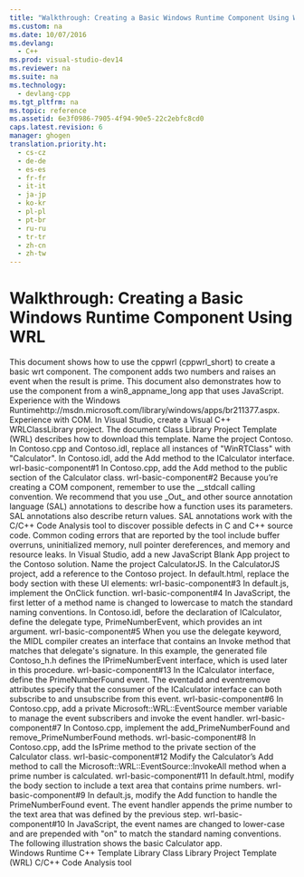 ```yaml
---
title: "Walkthrough: Creating a Basic Windows Runtime Component Using WRL"
ms.custom: na
ms.date: 10/07/2016
ms.devlang: 
  - C++
ms.prod: visual-studio-dev14
ms.reviewer: na
ms.suite: na
ms.technology: 
  - devlang-cpp
ms.tgt_pltfrm: na
ms.topic: reference
ms.assetid: 6e3f0986-7905-4f94-90e5-22c2ebfc8cd0
caps.latest.revision: 6
manager: ghogen
translation.priority.ht: 
  - cs-cz
  - de-de
  - es-es
  - fr-fr
  - it-it
  - ja-jp
  - ko-kr
  - pl-pl
  - pt-br
  - ru-ru
  - tr-tr
  - zh-cn
  - zh-tw
---
```

# Walkthrough: Creating a Basic Windows Runtime Component Using WRL
<?xml version="1.0" encoding="utf-8"?>
<developerWalkthroughDocument xmlns="http://ddue.schemas.microsoft.com/authoring/2003/5" xmlns:xlink="http://www.w3.org/1999/xlink" xmlns:xsi="http://www.w3.org/2001/XMLSchema-instance" xsi:schemaLocation="http://ddue.schemas.microsoft.com/authoring/2003/5 http://clixdevr3.blob.core.windows.net/ddueschema/developer.xsd">
  <introduction>
    <para>This document shows how to use the <token>cppwrl</token> (<token>cppwrl_short</token>) to create a basic <token>wrt</token> component. The component adds two numbers and raises an event when the result is prime. This document also demonstrates how to use the component from a <token>win8_appname_long</token> app that uses JavaScript.</para>
  </introduction>
  <prerequisites>
    <content>
      <list class="bullet">
        <listItem>
          <para>Experience with the <externalLink><linkText>Windows Runtime</linkText><linkUri>http://msdn.microsoft.com/library/windows/apps/br211377.aspx</linkUri></externalLink>.</para>
        </listItem>
        <listItem>
          <para>Experience with COM.</para>
        </listItem>
      </list>
    </content>
  </prerequisites>
  <procedure>
    <title>To create a basic <token>wrt</token> component that adds two numbers</title>
    <steps class="ordered">
      <step>
        <content>
          <para>In Visual Studio, create a Visual C++ <userInput>WRLClassLibrary</userInput> project. The document <link xlink:href="628b0852-89e5-44f8-bf58-a09762bda15c">Class Library Project Template (WRL)</link> describes how to download this template. Name the project <userInput>Contoso</userInput>.</para>
        </content>
      </step>
      <step>
        <content>
          <para>In Contoso.cpp and Contoso.idl, replace all instances of "WinRTClass" with "Calculator".</para>
        </content>
      </step>
      <step>
        <content>
          <para>In Contoso.idl, add the <unmanagedCodeEntityReference>Add</unmanagedCodeEntityReference> method to the <unmanagedCodeEntityReference>ICalculator</unmanagedCodeEntityReference> interface.</para>
          <codeReference>wrl-basic-component#1</codeReference>
        </content>
      </step>
      <step>
        <content>
          <para>In Contoso.cpp, add the <unmanagedCodeEntityReference>Add</unmanagedCodeEntityReference> method to the <languageKeyword>public</languageKeyword> section of the <unmanagedCodeEntityReference>Calculator</unmanagedCodeEntityReference> class.</para>
          <codeReference>wrl-basic-component#2</codeReference>
          <alert class="important">
            <para>Because you’re creating a COM component, remember to use the <languageKeyword>__stdcall</languageKeyword> calling convention.</para>
          </alert>
          <para>We recommend that you use <unmanagedCodeEntityReference>_Out_</unmanagedCodeEntityReference> and other source annotation language (SAL) annotations to describe how a function uses its parameters. SAL annotations also describe return values. SAL annotations work with the <legacyLink xlink:href="81f0c9e8-f471-4de5-aac4-99db336a8809">C/C++ Code Analysis tool</legacyLink> to discover possible defects in C and C++ source code. Common coding errors that are reported by the tool include buffer overruns, uninitialized memory, null pointer dereferences, and memory and resource leaks.</para>
        </content>
      </step>
    </steps>
  </procedure>
  <procedure>
    <title>To use the component from a <token>win8_appname_long</token> app that uses JavaScript </title>
    <steps class="ordered">
      <step>
        <content>
          <para>In Visual Studio, add a new JavaScript <userInput>Blank App</userInput> project to the <userInput>Contoso</userInput> solution. Name the project <userInput>CalculatorJS</userInput>.</para>
        </content>
      </step>
      <step>
        <content>
          <para>In the <userInput>CalculatorJS</userInput> project, add a reference to the <userInput>Contoso</userInput> project.</para>
        </content>
      </step>
      <step>
        <content>
          <para>In default.html, replace the <unmanagedCodeEntityReference>body</unmanagedCodeEntityReference> section with these UI elements:</para>
          <codeReference>wrl-basic-component#3</codeReference>
        </content>
      </step>
      <step>
        <content>
          <para>In default.js, implement the <unmanagedCodeEntityReference>OnClick</unmanagedCodeEntityReference> function.</para>
          <codeReference>wrl-basic-component#4</codeReference>
          <alert class="note">
            <para>In JavaScript, the first letter of a method name is changed to lowercase to match the standard naming conventions.</para>
          </alert>
        </content>
      </step>
    </steps>
  </procedure>
  <procedure>
    <title>To add an event that fires when a prime number is calculated</title>
    <steps class="ordered">
      <step>
        <content>
          <para>In Contoso.idl, before the declaration of <unmanagedCodeEntityReference>ICalculator</unmanagedCodeEntityReference>, define the delegate type, <unmanagedCodeEntityReference>PrimeNumberEvent</unmanagedCodeEntityReference>, which provides an <languageKeyword>int</languageKeyword> argument.</para>
          <codeReference>wrl-basic-component#5</codeReference>
          <para>When you use the <languageKeyword>delegate</languageKeyword> keyword, the MIDL compiler creates an interface that contains an <unmanagedCodeEntityReference>Invoke</unmanagedCodeEntityReference> method that matches that delegate's signature. In this example, the generated file Contoso_h.h defines the <unmanagedCodeEntityReference>IPrimeNumberEvent</unmanagedCodeEntityReference> interface, which is used later in this procedure.</para>
          <codeReference>wrl-basic-component#13</codeReference>
        </content>
      </step>
      <step>
        <content>
          <para>In the <unmanagedCodeEntityReference>ICalculator</unmanagedCodeEntityReference> interface, define the <unmanagedCodeEntityReference>PrimeNumberFound</unmanagedCodeEntityReference> event. The <unmanagedCodeEntityReference>eventadd</unmanagedCodeEntityReference> and <unmanagedCodeEntityReference>eventremove</unmanagedCodeEntityReference> attributes specify that the consumer of the <unmanagedCodeEntityReference>ICalculator</unmanagedCodeEntityReference> interface can both subscribe to and unsubscribe from this event.</para>
          <codeReference>wrl-basic-component#6</codeReference>
        </content>
      </step>
      <step>
        <content>
          <para>In Contoso.cpp, add a <languageKeyword>private</languageKeyword> <legacyLink xlink:href="91f1c072-6af4-44e6-b6d8-ac6d0c688dde">Microsoft::WRL::EventSource</legacyLink> member variable to manage the event subscribers and invoke the event handler.</para>
          <codeReference>wrl-basic-component#7</codeReference>
        </content>
      </step>
      <step>
        <content>
          <para>In Contoso.cpp, implement the <unmanagedCodeEntityReference>add_PrimeNumberFound</unmanagedCodeEntityReference> and <unmanagedCodeEntityReference>remove_PrimeNumberFound</unmanagedCodeEntityReference> methods.</para>
          <codeReference>wrl-basic-component#8</codeReference>
        </content>
      </step>
    </steps>
  </procedure>
  <procedure>
    <title>To raise the event when a prime number is calculated</title>
    <steps class="ordered">
      <step>
        <content>
          <para>In Contoso.cpp, add the <unmanagedCodeEntityReference>IsPrime</unmanagedCodeEntityReference> method to the <languageKeyword>private</languageKeyword> section of the <unmanagedCodeEntityReference>Calculator</unmanagedCodeEntityReference> class.</para>
          <codeReference>wrl-basic-component#12</codeReference>
        </content>
      </step>
      <step>
        <content>
          <para>Modify the <unmanagedCodeEntityReference>Calculator</unmanagedCodeEntityReference>’s <unmanagedCodeEntityReference>Add</unmanagedCodeEntityReference> method to call the <legacyLink xlink:href="1506618f-0421-4428-a4d0-4ea2b10a3bf6">Microsoft::WRL::EventSource::InvokeAll</legacyLink> method when a prime number is calculated.</para>
          <codeReference>wrl-basic-component#11</codeReference>
        </content>
      </step>
    </steps>
  </procedure>
  <procedure>
    <title>To handle the event from JavaScript</title>
    <steps class="ordered">
      <step>
        <content>
          <para>In default.html, modify the <unmanagedCodeEntityReference>body</unmanagedCodeEntityReference> section to include a text area that contains prime numbers.</para>
          <codeReference>wrl-basic-component#9</codeReference>
        </content>
      </step>
      <step>
        <content>
          <para>In default.js, modify the <unmanagedCodeEntityReference>Add</unmanagedCodeEntityReference> function to handle the <unmanagedCodeEntityReference>PrimeNumberFound</unmanagedCodeEntityReference> event. The event handler appends the prime number to the text area that was defined by the previous step.</para>
          <codeReference>wrl-basic-component#10</codeReference>
          <alert class="note">
            <para>In JavaScript, the event names are changed to lower-case and are prepended with "on" to match the standard naming conventions.</para>
          </alert>
        </content>
      </step>
    </steps>
  </procedure>
  <section>
    <content>
      <para>The following illustration shows the basic Calculator app.</para>
      <mediaLink>
        <image xlink:href="a0724501-682b-48d5-9f87-2fbcbc553bbd" />
      </mediaLink>
    </content>
  </section>
  <nextSteps>
    <content>
      <para />
    </content>
  </nextSteps>
  <relatedTopics>
    <link xlink:href="b915afce-553b-44a7-b8dc-0ab601758eb0">Windows Runtime C++ Template Library</link>
    <link xlink:href="628b0852-89e5-44f8-bf58-a09762bda15c">Class Library Project Template (WRL)</link>
    <legacyLink xlink:href="81f0c9e8-f471-4de5-aac4-99db336a8809">C/C++ Code Analysis tool</legacyLink>
  </relatedTopics>
</developerWalkthroughDocument>